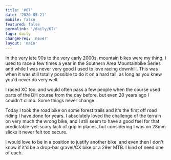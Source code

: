 ```yaml
---
title: '#67'
date: '2020-05-21'
mobile: false
featured: false
permalink: '/daily/67/'
tags: daily
changeFreq: 'never'
layout: 'main'
---
```


In the very late 90s to the very early 2000s, mountain bikes were my thing. I used to race a few times a year in the Southern Area Mountainbike Series and while I was never very good I used to love racing downhill. This was when it was still totally possible to do it on a hard tail, as long as you knew you'd never do very well.

I raced XC too, and would often pass a few people when the course used parts of the DH course from the day before, but even 20 years ago I couldn't climb. Some things never change.

Today I took the road bike on some forest trails and it's the first off road riding I have done for years. I absolutely loved the challenge of the terrain on very much the wrong bike, and I still seem to have a good feel for that predictable-yet-scary lack of grip in places, but considering I was on 28mm slicks it never felt too secure.

I would love to be in a position to justify another bike, and even then I don't know if it'd be a drop-bar gravel/CX bike or a 29er MTB. I kind of need one of each.
